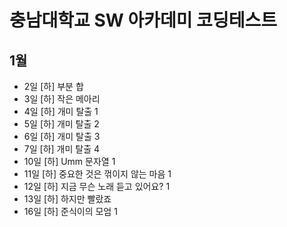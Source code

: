# 충남대학교 SW 아카데미 코딩테스트
## 1월
- 2일 [하] 부분 합
- 3일 [하] 작은 메아리
- 4일 [하] 개미 탈출 1
- 5일 [하] 개미 탈출 2
- 6일 [하] 개미 탈출 3
- 7일 [하] 개미 탈출 4
- 10일 [하] Umm 문자열 1
- 11일 [하] 중요한 것은 꺾이지 않는 마음 1
- 12일 [하] 지금 무슨 노래 듣고 있어요? 1
- 13일 [하] 하지만 빨랐죠
- 16일 [하] 준식이의 모엄 1